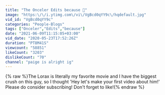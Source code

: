 ```yaml
---
title: "The Onceler Edits because 🥵"
image: "https:\/\/i.ytimg.com\/vi\/VgBcd0qYY9c\/hqdefault.jpg"
vid_id: "VgBcd0qYY9c"
categories: "People-Blogs"
tags: ["Onceler","Edits","because"]
date: "2021-06-09T11:15:05+03:00"
vid_date: "2020-05-23T17:52:26Z"
duration: "PT8M41S"
viewcount: "58851"
likeCount: "3203"
dislikeCount: "70"
channel: "paige is alright ig"
---
```

{% raw %}The Lorax is literally my favorite movie and I have the biggest crush on this guy, so I thought 'Hey let's make your first video about him!' Please do consider subscribing! Don't forget to like!{% endraw %}
